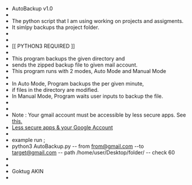 * AutoBackup v1.0
*
* The python script that I am using working on projects and assigments. 
* It simlpy backups tha project folder. 
*  
*
* [[ PYTHON3 REQUIRED ]]
*
* This program backups the given directory and 
* sends the zipped backup file to given mail account.
* This program runs with 2 modes, Auto Mode and Manual Mode
* 
* In Auto Mode, Program backups the per given minute, 
* if files in the directory are modified.
* In Manual Mode, Program waits user inputs to backup the file.
* 
*
* Note : Your gmail account must be accessible by less secure apps.  See [this.](https://myaccount.google.com/lesssecureapps)
* [Less secure apps & your Google Account](https://support.google.com/accounts/answer/6010255?hl=en)
*
* example run ;
* python3 AutoBackup.py -- from from@gmail.com --to target@gmail.com -- path /home/user/Desktop/folder/ -- check 60
*
*
* Goktug AKIN
*
